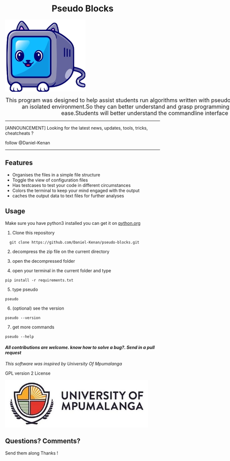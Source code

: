<h1 style="text-align:center">  Pseudo Blocks </h1>

![image info](./images//favicon.png )

<p style="width:80ch;display: block ; margin :0 auto;text-align:center;font-size:18px">This program was designed to help assist students run algorithms written with pseudo code with providing an isolated environment.So they can better understand and grasp programming concepts  with ease.Students will better understand the commandline interface <p>

---
[ANNOUNCEMENT] Looking for the latest news,
updates, tools, tricks, cheatcheats ? 

follow @Daniel-Kenan 

---

## Features

- Organises the files in a simple file structure
- Toggle the view of configuration files 
- Has testcases to test your code in different circumstances
- Colors the terminal to keep your mind engaged with the output 
- caches the output data to text files for  further analyses 


## Usage
Make sure you have python3 installed
you can get it on [python.org](https://www.python.org/downloads/)

1. Clone this repository 
```
  git clone https://github.com/Daniel-Kenan/pseudo-blocks.git
```

2. decompress the zip file on the current directory

3. open the decompressed folder

4. open your terminal in the current folder and type 
```
pip install -r requirements.txt
```
5. type pseudo 
```
pseudo 
```
6. (optional) see the version
```
pseudo --version
```
7. get more commands
```
pseudo --help
```



#### _All contributions are welcome. know how to solve a bug?. Send in a pull request_ 

_This software was inspired by University Of Mpumalanga_

GPL version 2 License

![image info](./images/images.jpeg "Image by xavi-cabrera on unsplash")


## **Questions? Comments?**

Send them along 
Thanks !
